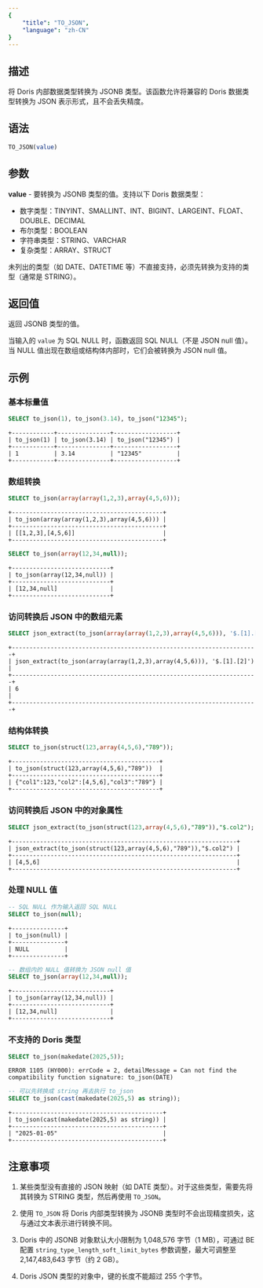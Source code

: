 ```yaml
---
{
    "title": "TO_JSON",
    "language": "zh-CN"
}
---
```


<!-- 
Licensed to the Apache Software Foundation (ASF) under one
or more contributor license agreements.  See the NOTICE file
distributed with this work for additional information
regarding copyright ownership.  The ASF licenses this file
to you under the Apache License, Version 2.0 (the
"License"); you may not use this file except in compliance
with the License.  You may obtain a copy of the License at

  http://www.apache.org/licenses/LICENSE-2.0

Unless required by applicable law or agreed to in writing,
software distributed under the License is distributed on an
"AS IS" BASIS, WITHOUT WARRANTIES OR CONDITIONS OF ANY
KIND, either express or implied.  See the License for the
specific language governing permissions and limitations
under the License.
-->

## 描述

将 Doris 内部数据类型转换为 JSONB 类型。该函数允许将兼容的 Doris 数据类型转换为 JSON 表示形式，且不会丢失精度。

## 语法

```sql
TO_JSON(value)
```

## 参数

**value** - 要转换为 JSONB 类型的值。支持以下 Doris 数据类型：
- 数字类型：TINYINT、SMALLINT、INT、BIGINT、LARGEINT、FLOAT、DOUBLE、DECIMAL
- 布尔类型：BOOLEAN
- 字符串类型：STRING、VARCHAR
- 复杂类型：ARRAY、STRUCT

未列出的类型（如 DATE、DATETIME 等）不直接支持，必须先转换为支持的类型（通常是 STRING）。

## 返回值

返回 JSONB 类型的值。

当输入的 `value` 为 SQL NULL 时，函数返回 SQL NULL（不是 JSON null 值）。当 NULL 值出现在数组或结构体内部时，它们会被转换为 JSON null 值。

## 示例

### 基本标量值

```sql
SELECT to_json(1), to_json(3.14), to_json("12345");
```

```text
+------------+---------------+------------------+
| to_json(1) | to_json(3.14) | to_json("12345") |
+------------+---------------+------------------+
| 1          | 3.14          | "12345"          |
+------------+---------------+------------------+
```

### 数组转换

```sql
SELECT to_json(array(array(1,2,3),array(4,5,6)));
```

```text
+-------------------------------------------+
| to_json(array(array(1,2,3),array(4,5,6))) |
+-------------------------------------------+
| [[1,2,3],[4,5,6]]                         |
+-------------------------------------------+
```

```sql
SELECT to_json(array(12,34,null));
```

```text
+----------------------------+
| to_json(array(12,34,null)) |
+----------------------------+
| [12,34,null]               |
+----------------------------+
```

### 访问转换后 JSON 中的数组元素

```sql
SELECT json_extract(to_json(array(array(1,2,3),array(4,5,6))), '$.[1].[2]');
```

```text
+----------------------------------------------------------------------+
| json_extract(to_json(array(array(1,2,3),array(4,5,6))), '$.[1].[2]') |
+----------------------------------------------------------------------+
| 6                                                                    |
+----------------------------------------------------------------------+
```

### 结构体转换

```sql
SELECT to_json(struct(123,array(4,5,6),"789"));
```

```text
+------------------------------------------+
| to_json(struct(123,array(4,5,6),"789"))  |
+------------------------------------------+
| {"col1":123,"col2":[4,5,6],"col3":"789"} |
+------------------------------------------+
```

### 访问转换后 JSON 中的对象属性

```sql
SELECT json_extract(to_json(struct(123,array(4,5,6),"789")),"$.col2");
```

```text
+----------------------------------------------------------------+
| json_extract(to_json(struct(123,array(4,5,6),"789")),"$.col2") |
+----------------------------------------------------------------+
| [4,5,6]                                                        |
+----------------------------------------------------------------+
```

### 处理 NULL 值

```sql
-- SQL NULL 作为输入返回 SQL NULL
SELECT to_json(null);
```

```text
+---------------+
| to_json(null) |
+---------------+
| NULL          |
+---------------+
```

```sql
-- 数组内的 NULL 值转换为 JSON null 值
SELECT to_json(array(12,34,null));
```

```text
+----------------------------+
| to_json(array(12,34,null)) |
+----------------------------+
| [12,34,null]               |
+----------------------------+
```

### 不支持的 Doris 类型

```sql
SELECT to_json(makedate(2025,5));
```

```text
ERROR 1105 (HY000): errCode = 2, detailMessage = Can not find the compatibility function signature: to_json(DATE)
```

```sql
-- 可以先转换成 string 再去执行 to_json
SELECT to_json(cast(makedate(2025,5) as string));
```

```text
+-------------------------------------------+
| to_json(cast(makedate(2025,5) as string)) |
+-------------------------------------------+
| "2025-01-05"                              |
+-------------------------------------------+
```

## 注意事项

1. 某些类型没有直接的 JSON 映射（如 DATE 类型）。对于这些类型，需要先将其转换为 STRING 类型，然后再使用 `TO_JSON`。

2. 使用 `TO_JSON` 将 Doris 内部类型转换为 JSONB 类型时不会出现精度损失，这与通过文本表示进行转换不同。

3. Doris 中的 JSONB 对象默认大小限制为 1,048,576 字节（1 MB），可通过 BE 配置 `string_type_length_soft_limit_bytes` 参数调整，最大可调整至 2,147,483,643 字节（约 2 GB）。

4. Doris JSON 类型的对象中，键的长度不能超过 255 个字节。



